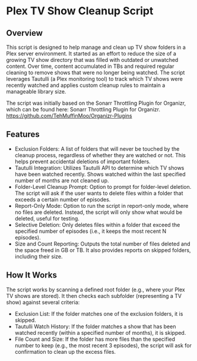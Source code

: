 # Plex TV Show Cleanup Script

## Overview
This script is designed to help manage and clean up TV show folders in a Plex server environment. It started as an effort to reduce the size of a growing TV show directory that was filled with outdated or unwatched content. Over time, content accumulated in TBs and required regular cleaning to remove shows that were no longer being watched. The script leverages Tautulli (a Plex monitoring tool) to track which TV shows were recently watched and applies custom cleanup rules to maintain a manageable library size.

The script was initially based on the Sonarr Throttling Plugin for Organizr, which can be found here: Sonarr Throttling Plugin for Organizr.
https://github.com/TehMuffinMoo/Organizr-Plugins

## Features
* Exclusion Folders: A list of folders that will never be touched by the cleanup process, regardless of whether they are watched or not. This helps prevent accidental deletions of important folders.
* Tautulli Integration: Utilizes Tautulli API to determine which TV shows have been watched recently. Shows watched within the last specified number of months are not cleaned up.
* Folder-Level Cleanup Prompt: Option to prompt for folder-level deletion. The script will ask if the user wants to delete files within a folder that exceeds a certain number of episodes.
* Report-Only Mode: Option to run the script in report-only mode, where no files are deleted. Instead, the script will only show what would be deleted, useful for testing.
* Selective Deletion: Only deletes files within a folder that exceed the specified number of episodes (i.e., it keeps the most recent N episodes).
* Size and Count Reporting: Outputs the total number of files deleted and the space freed in GB or TB. It also provides reports on skipped folders, including their size.

## How It Works
The script works by scanning a defined root folder (e.g., where your Plex TV shows are stored). It then checks each subfolder (representing a TV show) against several criteria:

* Exclusion List: If the folder matches one of the exclusion folders, it is skipped.
* Tautulli Watch History: If the folder matches a show that has been watched recently (within a specified number of months), it is skipped.
* File Count and Size: If the folder has more files than the specified number to keep (e.g., the most recent 3 episodes), the script will ask for confirmation to clean up the excess files.
